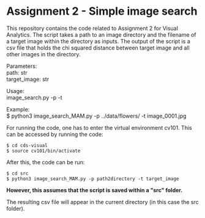 # Assignment 2 - Simple image search
This repository contains the code related to Assignment 2 for Visual Analytics.
The script takes a path to an image directory and the filename of a target image within the directory as inputs.
The output of the script is a csv file that holds the chi squared distance between target image and all other images in the directory.

Parameters: <br>
path: str <path-to-image-dir> <br>
target_image: str <filename-of-target-image> <br>

Usage: <br>
image_search.py -p <path-to-image> -t <filename-of-target> <br>

Example: <br>
$ python3 image_search_MAM.py -p ../data/flowers/ -t image_0001.jpg <br>


For running the code, one has to enter the virtual environment cv101. This can be accessed by running the code:
    
```
$ cd cds-visual
$ source cv101/bin/activate
```
    
After this, the code can be run:
    
```
$ cd src
$ python3 image_search_MAM.py -p path2directory -t target_image
``` 

    
__However, this assumes that the script is saved within a "src" folder.__

The resulting csv file will appear in the current directory (in this case the src folder).
